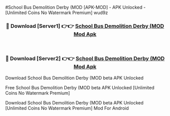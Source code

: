 #School Bus Demolition Derby (MOD [APK-MOD] - APK Unlocked - [Unlimited Coins No Watermark Premium] wud9z



<div align="center">

<h3>🔴 Download [Server1] 👉👉 <a href="https://momento.my/?title=School_Bus_Demolition_Derby_(MOD">School Bus Demolition Derby (MOD Mod Apk</a></h3><br>

<h3>🔴 Download [Server2] 👉👉 <a href="https://momento.my/?title=School_Bus_Demolition_Derby_(MOD">School Bus Demolition Derby (MOD Mod Apk</a></h3>
</div>



Download School Bus Demolition Derby (MOD beta APK Unlocked

Free School Bus Demolition Derby (MOD beta APK Unlocked [Unlimited Coins No Watermark Premium]

Download School Bus Demolition Derby (MOD beta APK Unlocked [Unlimited Coins No Watermark Premium] Mod For Android
